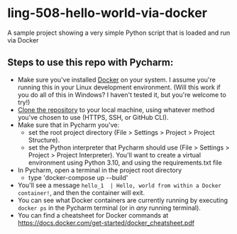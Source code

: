 # ling-508-hello-world-via-docker
A sample project showing a very simple Python script that is loaded and run via Docker 

## Steps to use this repo with Pycharm:
* Make sure you've installed [Docker](https://docs.docker.com/engine/) on your system. I assume you're running
this in your Linux development environment. (Will this work if you
do all of this in Windows? I haven't tested it, but you're welcome to try!)
* [Clone the repository](https://docs.github.com/en/repositories/creating-and-managing-repositories/cloning-a-repository) to your local machine, using whatever method you've chosen to use (HTTPS, SSH, or GitHub CLI).
* Make sure that in Pycharm you've:
  * set the root project directory (File > Settings > Project > Project Structure).
  * set the Python interpreter that Pycharm should use (File > Settings > Project > Project Interpreter).
  You'll want to create a virtual environment using Python 3.10, and using the requirements.txt file
* In Pycharm, open a terminal in the project root directory
  * type 'docker-compose up --build'
* You'll see a message `hello_1  | Hello, world from within a Docker container!`, and then the container will exit.
* You can see what Docker containers are currently running by executing `docker ps` in the Pycharm terminal (or in *any* running terminal).
* You can find a cheatsheet for Docker commands at https://docs.docker.com/get-started/docker_cheatsheet.pdf